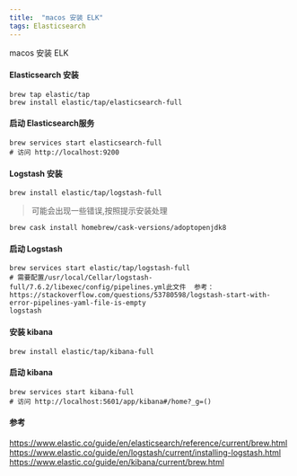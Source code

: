 ```yaml
---
title:  "macos 安装 ELK"
tags: Elasticsearch
---
```


macos 安装 ELK
<!--more-->

#### Elasticsearch 安装
```shell
brew tap elastic/tap
brew install elastic/tap/elasticsearch-full
```
#### 启动 Elasticsearch服务
```
brew services start elasticsearch-full
# 访问 http://localhost:9200
```
#### Logstash 安装
```shell
brew install elastic/tap/logstash-full
```
> 可能会出现一些错误,按照提示安装处理
```
brew cask install homebrew/cask-versions/adoptopenjdk8
```
#### 启动 Logstash 
```
brew services start elastic/tap/logstash-full
# 需要配置/usr/local/Cellar/logstash-full/7.6.2/libexec/config/pipelines.yml此文件  参考：https://stackoverflow.com/questions/53780598/logstash-start-with-error-pipelines-yaml-file-is-empty
logstash
```
#### 安装 kibana
```
brew install elastic/tap/kibana-full
```
#### 启动 kibana 
```
brew services start kibana-full
# 访问 http://localhost:5601/app/kibana#/home?_g=()
```
#### 参考
https://www.elastic.co/guide/en/elasticsearch/reference/current/brew.html
https://www.elastic.co/guide/en/logstash/current/installing-logstash.html
https://www.elastic.co/guide/en/kibana/current/brew.html

